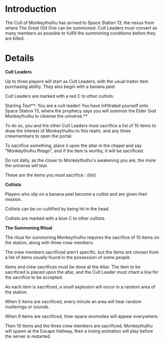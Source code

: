 # Introduction #

The Cult of Monkeythulhu has arrived to Space Station 13, the nexus from where The Great Old One can be summoned. Cult Leaders must convert as many members as possible to fulfill the summoning conditions before they are killed.


# Details #

**Cult Leaders**

Up to three players will start as Cult Leaders, with the usual traitor item purchasing ability. They also begin with a banana peel.

Cult Leaders are marked with a red C to other cultists.

Starting Text**: You are a cult leader! You have infiltrated yourself onto Space Station 13, where the prophecy says you will summon the Elder God Monkeythulhu to cleanse the universe.**

To do so, you and the other Cult Leaders must sacrifice a list of 10 items to draw the interest of Monkeythulhu to this realm, and any three crewmembers to open the portal.

To sacrifice something, place it upon the altar in the chapel and say "Monkeythulhu fhtagn", and if the item is worthy, it will be sacrificed.

Do not dally, as the closer to Monkeythulhu's awakening you are, the more the universe will tear.

These are the items you must sacrifice : (list)

**Cultists**

Players who slip on a banana peel become a cultist and are given their mission.

Cultists can be un-cultified by being hit in the head.

Cultists are marked with a blue C to other cultists.

**The Summoning Ritual**

The ritual for summoning Monkeythulhu requires the sacrifice of 10 items on the station, along with three crew members.

The crew members sacrificed aren't specific, but the items are chosen from a list of items usually found in the possession of some people.

Items and crew sacrifices must be done at the Altar. The item to be sacrificed is placed upon the altar, and the Cult Leader must chant a line for the sacrifice to be accepted.

As each item is sacrificed, a small explosion will occur in a random area of the station.

When 5 items are sacrificed, every minute an area will hear random mutterings or sounds.

When 9 items are sacrificed, time-space anomolies will appear everywhere.

Then 10 items and the three crew members are sacrificed, Monkeythulhu will spawn at the Escape Hallway, then a losing animation will play before the server is restarted.